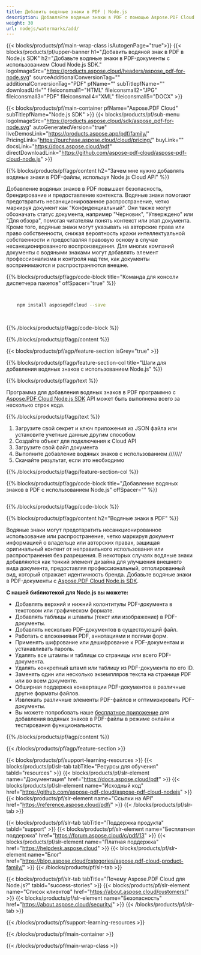 ```yaml
---
title: Добавить водяные знаки в PDF | Node.js
description: Добавляйте водяные знаки в PDF с помощью Aspose.PDF Cloud SDK для Node.js. Поддержка текстовых и графических водяных знаков.
weight: 30
url: nodejs/watermarks/add/
---
```


{{< blocks/products/pf/main-wrap-class isAutogenPage="true">}}
{{< blocks/products/pf/upper-banner h1="Добавить водяной знак в PDF в Node.js SDK" h2="Добавьте водяные знаки в PDF-документы с использованием Cloud Node.js SDK." logoImageSrc="https://products.aspose.cloud/headers/aspose_pdf-for-node.svg" sourceAdditionalConversionTag="" additionalConversionTag="PDF" pfName="" subTitlepfName="" downloadUrl="" fileiconsmall1="HTML" fileiconsmall2="JPG" fileiconsmall3="PDF" fileiconsmall4="XML" fileiconsmall5="DOCX" >}}

{{< blocks/products/pf/main-container pfName="Aspose.PDF Cloud" subTitlepfName="Node.js SDK" >}}
{{< blocks/products/pf/sub-menu logoImageSrc="https://products.aspose.cloud/sdk/aspose_pdf-for-node.svg"
autoGeneratedVersion="true"
liveDemosLink="https://products.aspose.app/pdf/family/" PricingLink="https://purchase.aspose.cloud/cloud/pricing/" buyLink="" docsLink="https://docs.aspose.cloud/pdf"  directDownloadLink="https://github.com/aspose-pdf-cloud/aspose-pdf-cloud-node.js" >}}

{{% blocks/products/pf/agp/content h2="Зачем мне нужно добавлять водяные знаки в PDF-файлы, используя Node.js Cloud API" %}}

Добавление водяных знаков в PDF повышает безопасность, брендирование и предоставление контекста. Водяные знаки помогают предотвратить несанкционированное распространение, четко маркируя документ как "Конфиденциальный". Они также могут обозначать статус документа, например "Черновик", "Утверждено" или "Для обзора", помогая читателям понять контекст или этап документа. Кроме того, водяные знаки могут указывать на авторские права или право собственности, снижая вероятность кражи интеллектуальной собственности и предоставляя правовую основу в случае несанкционированного воспроизведения. Для многих компаний документы с водяными знаками могут добавлять элемент профессионализма и контроля над тем, как документы воспринимаются и распространяются внешне.

{{% blocks/products/pf/agp/code-block title="Команда для консоли диспетчера пакетов" offSpacer="true" %}}

```bash

     
    npm install asposepdfcloud --save
     
     

```

{{% /blocks/products/pf/agp/code-block %}}

{{% /blocks/products/pf/agp/content %}}

{{< blocks/products/pf/agp/feature-section isGrey="true" >}}

{{% blocks/products/pf/agp/feature-section-col title="Шаги для добавления водяных знаков с использованием Node.js" %}}

{{% blocks/products/pf/agp/text %}}

Программа для добавления водяных знаков в PDF программно с
[Aspose.PDF Cloud Node.js SDK](https://products.aspose.cloud/pdf/nodejs/)
API может быть выполнена всего за несколько строк кода.

{{% /blocks/products/pf/agp/text %}}

1. Загрузите свой секрет и ключ приложения из JSON файла или установите учетные данные другим способом
1. Создайте объект для подключения к Cloud API
1. Загрузите свой файл документа
1. Выполните добавление водяных знаков с использованием ///////
1. Скачайте результат, если это необходимо

{{% /blocks/products/pf/agp/feature-section-col %}}


{{% blocks/products/pf/agp/code-block title="Добавление водяных знаков в PDF с использованием Node.js" offSpacer="" %}}

```js


```

{{% /blocks/products/pf/agp/code-block %}}

{{% blocks/products/pf/agp/content h2="Водяные знаки в PDF" %}}

Водяные знаки могут предотвратить несанкционированное использование или распространение, четко маркируя документ информацией о владельце или авторских правах, защищая оригинальный контент от неправильного использования или распространения без разрешения.
В некоторых случаях водяные знаки добавляются как тонкий элемент дизайна для улучшения внешнего вида документа, предоставляя профессиональный, отполированный вид, который отражает идентичность бренда.
Добавьте водяные знаки в PDF-документы с [Aspose.PDF Cloud Node.js SDK](https://products.aspose.cloud/pdf/nodejs/).

**С нашей библиотекой для Node.js вы можете:**

+ Добавлять верхний и нижний колонтитулы PDF-документа в текстовом или графическом формате.
+ Добавлять таблицы и штампы (текст или изображение) в PDF-документы.
+ Добавлять несколько PDF-документов в существующий файл.
+ Работать с вложениями PDF, аннотациями и полями форм.
+ Применять шифрование или дешифрование к PDF-документам и устанавливать пароль.
+ Удалять все штампы и таблицы со страницы или всего PDF-документа.
+ Удалять конкретный штамп или таблицу из PDF-документа по его ID.
+ Заменять один или несколько экземпляров текста на странице PDF или во всем документе.
+ Обширная поддержка конвертации PDF-документов в различные другие форматы файлов.
+ Извлекать различные элементы PDF-файлов и оптимизировать PDF-документы.
+ Вы можете попробовать наше [бесплатное приложение](https://products.aspose.app/pdf/watermark) для добавления водяных знаков в PDF-файлы в режиме онлайн и тестирования функциональности.

{{% /blocks/products/pf/agp/content %}}

{{< /blocks/products/pf/agp/feature-section >}}

{{< blocks/products/pf/support-learning-resources >}}
{{< blocks/products/pf/slr-tab tabTitle="Ресурсы для обучения" tabId="resources" >}}
{{< blocks/products/pf/slr-element name="Документация" href="https://docs.aspose.cloud/pdf" >}}
{{< blocks/products/pf/slr-element name="Исходный код" href="https://github.com/aspose-pdf-cloud/aspose-pdf-cloud-nodejs" >}}
{{< blocks/products/pf/slr-element name="Ссылки на API" href="https://reference.aspose.cloud/pdf/" >}}
{{< /blocks/products/pf/slr-tab >}}

{{< blocks/products/pf/slr-tab tabTitle="Поддержка продукта" tabId="support" >}}
{{< blocks/products/pf/slr-element name="Бесплатная поддержка" href="https://forum.aspose.cloud/c/pdf/13" >}}
{{< blocks/products/pf/slr-element name="Платная поддержка" href="https://helpdesk.aspose.cloud" >}}
{{< blocks/products/pf/slr-element name="Блог" href="https://blog.aspose.cloud/categories/aspose.pdf-cloud-product-family/" >}}
{{< /blocks/products/pf/slr-tab >}}

{{< blocks/products/pf/slr-tab tabTitle="Почему Aspose.PDF Cloud для Node.js?" tabId="success-stories" >}}
{{< blocks/products/pf/slr-element name="Список клиентов" href="https://about.aspose.cloud/customers/" >}}
{{< blocks/products/pf/slr-element name="Безопасность" href="https://about.aspose.cloud/security/" >}}
{{< /blocks/products/pf/slr-tab >}}

{{< /blocks/products/pf/support-learning-resources >}}

<!-- aboutfile Ends -->

{{< /blocks/products/pf/main-container >}}

{{< /blocks/products/pf/main-wrap-class >}}



